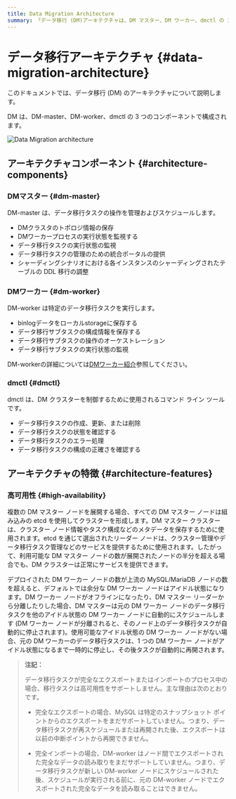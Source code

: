 ```yaml
---
title: Data Migration Architecture
summary: 「データ移行 (DM)アーキテクチャは、DM マスター、DM ワーカー、dmctl の 3 つのコンポーネントで構成されています。DM マスターはデータ移行タスクを管理し、DM ワーカーは特定のタスクを実行し、dmctl はクラスター制御用のコマンド ライン ツールです。高可用性は、複数の DM マスター ノードと自動タスク スケジューリングによって実現されます。完全なエクスポートおよびインポート タスクは、MySQL と DM ワーカーの制限により、高可用性をサポートしていません。」
---
```


# データ移行アーキテクチャ {#data-migration-architecture}

このドキュメントでは、データ移行 (DM) のアーキテクチャについて説明します。

DM は、DM-master、DM-worker、dmctl の 3 つのコンポーネントで構成されます。

![Data Migration architecture](/media/dm/dm-architecture-2.0.png)

## アーキテクチャコンポーネント {#architecture-components}

### DMマスター {#dm-master}

DM-master は、データ移行タスクの操作を管理およびスケジュールします。

-   DMクラスタのトポロジ情報の保存
-   DMワーカープロセスの実行状態を監視する
-   データ移行タスクの実行状態の監視
-   データ移行タスクの管理のための統合ポータルの提供
-   シャーディングシナリオにおける各インスタンスのシャーディングされたテーブルの DDL 移行の調整

### DMワーカー {#dm-worker}

DM-worker は特定のデータ移行タスクを実行します。

-   binlogデータをローカルstorageに保存する
-   データ移行サブタスクの構成情報を保存する
-   データ移行サブタスクの操作のオーケストレーション
-   データ移行サブタスクの実行状態の監視

DM-workerの詳細については[DMワーカー紹介](/dm/dm-worker-intro.md)参照してください。

### dmctl {#dmctl}

dmctl は、DM クラスターを制御するために使用されるコマンド ライン ツールです。

-   データ移行タスクの作成、更新、または削除
-   データ移行タスクの状態を確認する
-   データ移行タスクのエラー処理
-   データ移行タスクの構成の正確さを確認する

## アーキテクチャの特徴 {#architecture-features}

### 高可用性 {#high-availability}

複数の DM マスター ノードを展開する場合、すべての DM マスター ノードは組み込みの etcd を使用してクラスターを形成します。DM マスター クラスターは、クラスター ノード情報やタスク構成などのメタデータを保存するために使用されます。etcd を通じて選出されたリーダー ノードは、クラスター管理やデータ移行タスク管理などのサービスを提供するために使用されます。したがって、利用可能な DM マスター ノードの数が展開されたノードの半分を超える場合でも、DM クラスターは正常にサービスを提供できます。

デプロイされた DM ワーカー ノードの数が上流の MySQL/MariaDB ノードの数を超えると、デフォルトでは余分な DM ワーカー ノードはアイドル状態になります。DM ワーカー ノードがオフラインになったり、DM マスター リーダーから分離したりした場合、DM マスターは元の DM ワーカー ノードのデータ移行タスクを他のアイドル状態の DM ワーカー ノードに自動的にスケジュールします (DM ワーカー ノードが分離されると、そのノード上のデータ移行タスクが自動的に停止されます)。使用可能なアイドル状態の DM ワーカー ノードがない場合、元の DM ワーカーのデータ移行タスクは、1 つの DM ワーカー ノードがアイドル状態になるまで一時的に停止し、その後タスクが自動的に再開されます。

> **注記：**
>
> データ移行タスクが完全なエクスポートまたはインポートのプロセス中の場合、移行タスクは高可用性をサポートしません。主な理由は次のとおりです。
>
> -   完全なエクスポートの場合、MySQL は特定のスナップショット ポイントからのエクスポートをまだサポートしていません。つまり、データ移行タスクが再スケジュールまたは再開された後、エクスポートは以前の中断ポイントから再開できません。
>
> -   完全インポートの場合、DM-worker はノード間でエクスポートされた完全なデータの読み取りをまだサポートしていません。つまり、データ移行タスクが新しい DM-worker ノードにスケジュールされた後、スケジュールが実行される前に、元の DM-worker ノードでエクスポートされた完全なデータを読み取ることはできません。
